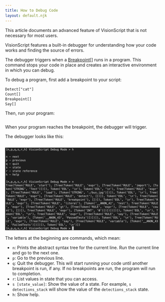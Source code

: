 ```yaml
---
title: How to Debug Code
layout: default.njk
---
```


<div class="callout">
    <i class="fas fa-info-circle"></i>
    <p>This article documents an advanced feature of VisionScript that is not necessary for most users.</p>
</div>

VisionScript features a built-in debugger for understanding how your code works and finding the source of errors.

The debugger triggers when a [Breakpoint[]](/docs/breakpoint) runs in a program. This command stops your code in place and creates an interactive environment in which you can debug.

To debug a program, first add a breakpoint to your script:

```Load["./image.jpg"]
Detect["cat"]
Count[]
Breakpoint[]
Say[]
```
Then, run your program:

```visionscript program.vic
```
When your program reaches the breakpoint, the debugger will trigger.

The debugger looks like this:

```[n,p,q,s,r,h] VisionScript Debug Mode >
```
![The VisionScript debugger](/assets/debug.png)

The letters at the beginning are commands, which mean:

- `n`: Prints the abstract syntax tree for the current line. Run the current line and go to the next one.
- `p`: Go to the previous line.
- `q`: Quit the debugger. This will start running your code until another breakpoint is run, if any. If no breakpoints are run, the program will run to completion.
- `r`: List values in state that you can access.
- `s [state_value]`: Show the value of a state. For example, `s detections_stack` will show the value of the `detections_stack` state.
- `h`: Show help.